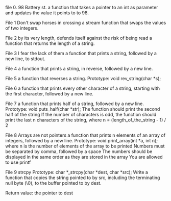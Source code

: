 file 0. 98 Battery st. a function that takes a pointer to an int as parameter and updates the value it points to to 98.

File 1 Don't swap horses in crossing a stream
function that swaps the values of two integers.

File 2 by its very length, defends itself against the risk of being read
a function that returns the length of a string.

File 3  I fear the lack of them
a function that prints a string, followed by a new line, to stdout.

File 4 a function that prints a string, in reverse, followed by a new line.

File 5 a function that reverses a string. Prototype: void rev_string(char *s);

File 6 a function that prints every other character of a string, starting with the first character, followed by a new line.

File 7 a function that prints half of a string, followed by a new line.
Prototype: void puts_half(char *str);
The function should print the second half of the string
If the number of characters is odd, the function should print the last n characters of the string, where n = (length_of_the_string - 1) / 2

File 8 Arrays are not pointers
 a function that prints n elements of an array of integers, followed by a new line.
 Prototype: void print_array(int *a, int n);
 where n is the number of elements of the array to be printed
 Numbers must be separated by comma, followed by a space
 The numbers should be displayed in the same order as they are stored in the array
 You are allowed to use printf

File 9  strcpy
Prototype: char *_strcpy(char *dest, char *src);
Write a function that copies the string pointed to by src, including the terminating null byte (\0), to the buffer pointed to by dest.

Return value: the pointer to dest
